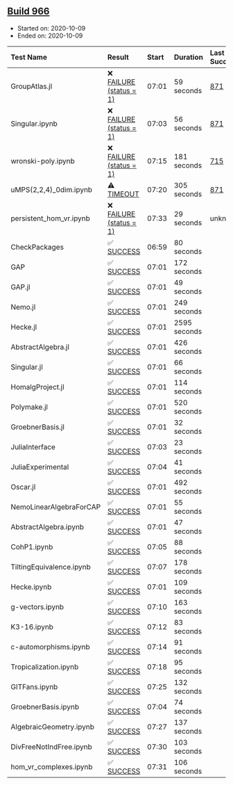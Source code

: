 ## [Build 966](https://oscarci.mathematik.uni-kl.de/job/oscar-stable/966/)

* Started on: 2020-10-09
* Ended on: 2020-10-09

| Test Name    | Result | Start | Duration | Last Success | First Failure |
|:-------------|:-------|:------|:---------|:-------------|:--------------|
| GroupAtlas.jl | ❌ [FAILURE (status = 1)](https://oscarci.mathematik.uni-kl.de/job/oscar-stable/966/artifact/logs/build-966/GroupAtlas.jl.log) | 07:01 | 59 seconds | [871](https://oscarci.mathematik.uni-kl.de/job/oscar-stable/871/) | [872](https://oscarci.mathematik.uni-kl.de/job/oscar-stable/872/) |
| Singular.ipynb | ❌ [FAILURE (status = 1)](https://oscarci.mathematik.uni-kl.de/job/oscar-stable/966/artifact/logs/build-966/Singular.ipynb.log) | 07:03 | 56 seconds | [871](https://oscarci.mathematik.uni-kl.de/job/oscar-stable/871/) | [872](https://oscarci.mathematik.uni-kl.de/job/oscar-stable/872/) |
| wronski-poly.ipynb | ❌ [FAILURE (status = 1)](https://oscarci.mathematik.uni-kl.de/job/oscar-stable/966/artifact/logs/build-966/wronski-poly.ipynb.log) | 07:15 | 181 seconds | [715](https://oscarci.mathematik.uni-kl.de/job/oscar-stable/715/) | [716](https://oscarci.mathematik.uni-kl.de/job/oscar-stable/716/) |
| uMPS(2,2,4)_0dim.ipynb | ⚠ [TIMEOUT](https://oscarci.mathematik.uni-kl.de/job/oscar-stable/966/artifact/logs/build-966/uMPS-2-2-4-_0dim.ipynb.log) | 07:20 | 305 seconds | [871](https://oscarci.mathematik.uni-kl.de/job/oscar-stable/871/) | [872](https://oscarci.mathematik.uni-kl.de/job/oscar-stable/872/) |
| persistent_hom_vr.ipynb | ❌ [FAILURE (status = 1)](https://oscarci.mathematik.uni-kl.de/job/oscar-stable/966/artifact/logs/build-966/persistent_hom_vr.ipynb.log) | 07:33 | 29 seconds | unknown | unknown |
| CheckPackages | ✅ [SUCCESS](https://oscarci.mathematik.uni-kl.de/job/oscar-stable/966/artifact/logs/build-966/CheckPackages.log) | 06:59 | 80 seconds |  |  |
| GAP | ✅ [SUCCESS](https://oscarci.mathematik.uni-kl.de/job/oscar-stable/966/artifact/logs/build-966/GAP.log) | 07:01 | 172 seconds |  |  |
| GAP.jl | ✅ [SUCCESS](https://oscarci.mathematik.uni-kl.de/job/oscar-stable/966/artifact/logs/build-966/GAP.jl.log) | 07:01 | 49 seconds |  |  |
| Nemo.jl | ✅ [SUCCESS](https://oscarci.mathematik.uni-kl.de/job/oscar-stable/966/artifact/logs/build-966/Nemo.jl.log) | 07:01 | 249 seconds |  |  |
| Hecke.jl | ✅ [SUCCESS](https://oscarci.mathematik.uni-kl.de/job/oscar-stable/966/artifact/logs/build-966/Hecke.jl.log) | 07:01 | 2595 seconds |  |  |
| AbstractAlgebra.jl | ✅ [SUCCESS](https://oscarci.mathematik.uni-kl.de/job/oscar-stable/966/artifact/logs/build-966/AbstractAlgebra.jl.log) | 07:01 | 426 seconds |  |  |
| Singular.jl | ✅ [SUCCESS](https://oscarci.mathematik.uni-kl.de/job/oscar-stable/966/artifact/logs/build-966/Singular.jl.log) | 07:01 | 66 seconds |  |  |
| HomalgProject.jl | ✅ [SUCCESS](https://oscarci.mathematik.uni-kl.de/job/oscar-stable/966/artifact/logs/build-966/HomalgProject.jl.log) | 07:01 | 114 seconds |  |  |
| Polymake.jl | ✅ [SUCCESS](https://oscarci.mathematik.uni-kl.de/job/oscar-stable/966/artifact/logs/build-966/Polymake.jl.log) | 07:01 | 520 seconds |  |  |
| GroebnerBasis.jl | ✅ [SUCCESS](https://oscarci.mathematik.uni-kl.de/job/oscar-stable/966/artifact/logs/build-966/GroebnerBasis.jl.log) | 07:01 | 32 seconds |  |  |
| JuliaInterface | ✅ [SUCCESS](https://oscarci.mathematik.uni-kl.de/job/oscar-stable/966/artifact/logs/build-966/JuliaInterface.log) | 07:03 | 23 seconds |  |  |
| JuliaExperimental | ✅ [SUCCESS](https://oscarci.mathematik.uni-kl.de/job/oscar-stable/966/artifact/logs/build-966/JuliaExperimental.log) | 07:04 | 41 seconds |  |  |
| Oscar.jl | ✅ [SUCCESS](https://oscarci.mathematik.uni-kl.de/job/oscar-stable/966/artifact/logs/build-966/Oscar.jl.log) | 07:01 | 492 seconds |  |  |
| NemoLinearAlgebraForCAP | ✅ [SUCCESS](https://oscarci.mathematik.uni-kl.de/job/oscar-stable/966/artifact/logs/build-966/NemoLinearAlgebraForCAP.log) | 07:01 | 55 seconds |  |  |
| AbstractAlgebra.ipynb | ✅ [SUCCESS](https://oscarci.mathematik.uni-kl.de/job/oscar-stable/966/artifact/logs/build-966/AbstractAlgebra.ipynb.log) | 07:01 | 47 seconds |  |  |
| CohP1.ipynb | ✅ [SUCCESS](https://oscarci.mathematik.uni-kl.de/job/oscar-stable/966/artifact/logs/build-966/CohP1.ipynb.log) | 07:05 | 88 seconds |  |  |
| TiltingEquivalence.ipynb | ✅ [SUCCESS](https://oscarci.mathematik.uni-kl.de/job/oscar-stable/966/artifact/logs/build-966/TiltingEquivalence.ipynb.log) | 07:07 | 178 seconds |  |  |
| Hecke.ipynb | ✅ [SUCCESS](https://oscarci.mathematik.uni-kl.de/job/oscar-stable/966/artifact/logs/build-966/Hecke.ipynb.log) | 07:01 | 109 seconds |  |  |
| g-vectors.ipynb | ✅ [SUCCESS](https://oscarci.mathematik.uni-kl.de/job/oscar-stable/966/artifact/logs/build-966/g-vectors.ipynb.log) | 07:10 | 163 seconds |  |  |
| K3-16.ipynb | ✅ [SUCCESS](https://oscarci.mathematik.uni-kl.de/job/oscar-stable/966/artifact/logs/build-966/K3-16.ipynb.log) | 07:12 | 83 seconds |  |  |
| c-automorphisms.ipynb | ✅ [SUCCESS](https://oscarci.mathematik.uni-kl.de/job/oscar-stable/966/artifact/logs/build-966/c-automorphisms.ipynb.log) | 07:14 | 91 seconds |  |  |
| Tropicalization.ipynb | ✅ [SUCCESS](https://oscarci.mathematik.uni-kl.de/job/oscar-stable/966/artifact/logs/build-966/Tropicalization.ipynb.log) | 07:18 | 95 seconds |  |  |
| GITFans.ipynb | ✅ [SUCCESS](https://oscarci.mathematik.uni-kl.de/job/oscar-stable/966/artifact/logs/build-966/GITFans.ipynb.log) | 07:25 | 132 seconds |  |  |
| GroebnerBasis.ipynb | ✅ [SUCCESS](https://oscarci.mathematik.uni-kl.de/job/oscar-stable/966/artifact/logs/build-966/GroebnerBasis.ipynb.log) | 07:04 | 74 seconds |  |  |
| AlgebraicGeometry.ipynb | ✅ [SUCCESS](https://oscarci.mathematik.uni-kl.de/job/oscar-stable/966/artifact/logs/build-966/AlgebraicGeometry.ipynb.log) | 07:27 | 137 seconds |  |  |
| DivFreeNotIndFree.ipynb | ✅ [SUCCESS](https://oscarci.mathematik.uni-kl.de/job/oscar-stable/966/artifact/logs/build-966/DivFreeNotIndFree.ipynb.log) | 07:30 | 103 seconds |  |  |
| hom_vr_complexes.ipynb | ✅ [SUCCESS](https://oscarci.mathematik.uni-kl.de/job/oscar-stable/966/artifact/logs/build-966/hom_vr_complexes.ipynb.log) | 07:31 | 106 seconds |  |  |
